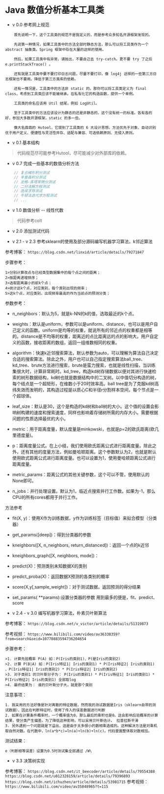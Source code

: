 # Java 数值分析基本工具类


* v 0.0 参考网上规范

```  
    首先说明一下，这个工具类的规范不是我定义的，而是参考众多知名开源框架发现的。
    
    先说第一种情况，如果工具类中的方法全部时静态方法，那么可以将工具类作为一个 abstract 抽象类。Spring 框架中存在大量的这样的使用。
    
    然后，如果工具类中有异常，请抛出，不要自己去 try-catch。更不要 try 了之后 e.printStackTrace() 。
    
    还有就是工具类中要不要打印日志问题，尽量不要打印，像 log4j 这样的一些第三方日志框架也不要用。降低于第三方类库的依赖。
    
    还有一情况是，工具类中的方法非 static 的。那你可以将工具类定义为 final class，考虑到工具类应该不能被继承。在私有化它的构造函数，提供一个单例。
    
    工具类的命名应该用 Util 结尾，例如 LogUtil。
    
    至于工具类中的方法应该设计为静态的还是非静态的，这个没有统一的标准。各有各的好，参加大多数开源框架，static 的多一些。
    
    像大名鼎鼎的 Hutool，它提到了工具类的 6 大设计思想。方法优先于对象、自动识别优于用户定义、便捷性与灵活性并存、适配与兼容、可选依赖原则、无侵入原则。
```

* v 0.1 基本结构

> 代码规范尽可能参考Hutool，尽可能减少对外部库的依赖。

* v 0.7 完成一些基本的数值分析方法

```java
    // 复合梯形积分测试
    // 辛普森积分测试
    // 龙格-库塔常微分测试
    // 二分法解方程测试
    // 连续求导测试
    // 牛顿法迭代求方程测试
    // ...
```

* v 1.0 数值分析 -- 线性代数

> 代码参考colt

* v 2.0 添加测试代码

* v 2.1 - v 2.3 参考sklearn的使用及部分源码编写机器学习算法，k邻近算法

参考博客： `https://blog.csdn.net/linxid/article/details/79271847`

步骤参考：

    1>分别计算改点与已经类型数据集中的每个点之间的距离；
    2>按距离递增排序；
    3>选取距离最小的前k个点；
    4>统计这k个点，对应类别，每个类别出现的频率；
    5>这k个点，对应类别，出现频率最高的作为当前点的预测分类；
    

参数参考：

* n_neighbors：默认为5，就是k-NN的k的值，选取最近的k个点。

* weights：默认是uniform，参数可以是uniform、distance，也可以是用户自己定义的函数。uniform是均等的权重，就说所有的邻近点的权重都是相等的。distance是不均等的权重，距离近的点比距离远的点的影响大。用户自定义的函数，接收距离的数组，返回一组维数相同的权重。

* algorithm：快速k近邻搜索算法，默认参数为auto，可以理解为算法自己决定合适的搜索算法。除此之外，用户也可以自己指定搜索算法ball_tree、kd_tree、brute方法进行搜索，brute是蛮力搜索，也就是线性扫描，当训练集很大时，计算非常耗时。kd_tree，构造kd树存储数据以便对其进行快速检索的树形数据结构，kd树也就是数据结构中的二叉树。以中值切分构造的树，每个结点是一个超矩形，在维数小于20时效率高。ball tree是为了克服kd树高纬失效而发明的，其构造过程是以质心C和半径r分割样本空间，每个节点是一个超球体。

* leaf_size：默认是30，这个是构造的kd树和ball树的大小。这个值的设置会影响树构建的速度和搜索速度，同样也影响着存储树所需的内存大小。需要根据问题的性质选择最优的大小。

* metric：用于距离度量，默认度量是minkowski，也就是p=2的欧氏距离(欧几里德度量)。

* p：距离度量公式。在上小结，我们使用欧氏距离公式进行距离度量。除此之外，还有其他的度量方法，例如曼哈顿距离。这个参数默认为2，也就是默认使用欧式距离公式进行距离度量。也可以设置为1，使用曼哈顿距离公式进行距离度量。

* metric_params：距离公式的其他关键参数，这个可以不管，使用默认的None即可。

* n_jobs：并行处理设置。默认为1，临近点搜索并行工作数。如果为-1，那么CPU的所有cores都用于并行工作。

方法参考

* fit(X, y)：使用X作为训练数据，y作为训练标签（目标值）来拟合模型（分类器）

* get_params([deep])：得到分类器的参数

* kneighbors([X, n_neighbors, return_distanced])：返回一个点的k近邻

* kneighbors_graph([X, neighbors, mode])：

* predict(X)：预测类别未知数据X的类别

* predict_proba(X)：返回数据X预测的各类别的概率

* score(X,y[,sample_weight])：对于测试数据，返回预测的得分结果

* set_params( **params):设置分类器的参数 
用到最多的便是，fit、predict、score

* v 2.4 - v 3.0 编写机器学习算法，朴素贝叶斯算法

参考博客： `https://blog.csdn.net/v_victor/article/details/51319873`

参考视频： `https://www.bilibili.com/video/av36338359?from=search&seid=10770883594736204654`

步骤参考：
    
    >1. 计算先验概率 P(A) 如：P(Iris的类别1)、P(是Iris的类别2)
    >2. 计算 P(B|A) 如：P(Iris特征1| Iris的类别1) * P(Iris特征2| Iris的类别1) 、P(Iris特征1| Iris的类别2) * P(Iris特征2| Iris的类别2)
    >3. 对于类别1 的贝叶斯分子为： P(Iris的类别1) * P(Iris特征1| Iris的类别1) * P(Iris特征2| Iris的类别1) 全部取log
    >4. 最终结果为： 谁的贝叶斯分子大，就是那个类别

注意事项：
    
    1. 我采用的方法好像是针对离散的特征数据，然而我的测试数据是Iris（sklearn自带的测试数据），因此在判断特征时，使用了传入的误差数据进行判断
    2. 如果在计算条件概率时，一个概率值为0，那么最后的乘积也是0。这会影响后验概率的计算结果，使分类产生偏差。为了降低这种影响，可以采用贝叶斯估计。 拉普拉斯平滑
    3. 另外遇到一个问题就是下溢出，这是由于太多很小的数相乘造成的。这种解决方法是对乘机取自然对数。在代数中，ln(a*b*c)=ln(a)+ln(b)+ln(c)。代码里面整体取对数相加。
    
测试结果：
    
    e（判断相等误差）设置为0.5时测试集全部通过 /W\

* v 3.3 决策树实现

参考博客：  `https://blog.csdn.net/it_beecoder/article/details/79554388`
            `https://blog.csdn.net/u012328159/article/details/79396893`
            `https://blog.csdn.net/ichuzhen/article/details/53981715`
参考视频：  `https://www.bilibili.com/video/av35848965?t=115`